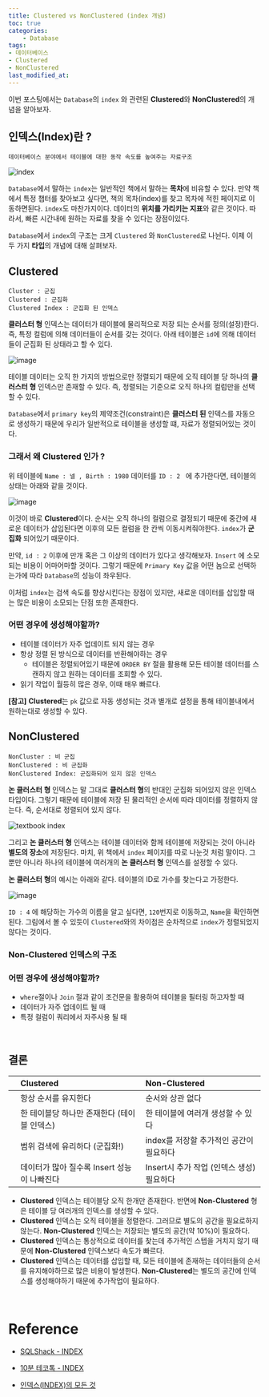 ```yaml
---
title: Clustered vs NonClustered (index 개념)
toc: true
categories:	
    - Database
tags:
- 데이터베이스
- Clustered 
- NonClustered 
last_modified_at: 
---
```


 

 이번 포스팅에서는 `Database`의 `index` 와 관련된 **Clustered**와 **NonClustered**의 개념을 알아보자.



##  인덱스(Index)란 ?

```
데이터베이스 분야에서 테이블에 대한 동작 속도를 높여주는 자료구조
```

![index](https://user-images.githubusercontent.com/49560745/107173438-200f7300-6a0b-11eb-88f7-4d7fc78a8c3c.png)

`Database`에서 말하는 `index`는 일반적인 책에서 말하는 **목차**에 비유할 수 있다. 만약 책에서 특정 챕터를 찾아보고 싶다면, 책의 목차(index)를 찾고 목차에 적힌 페이지로 이동하면된다. `index`도 마찬가지이다. 데이터의 **위치를 가리키는 지표**와 같은 것이다. 따라서, 빠른 시간내에 원하는 자료를 찾을 수 있다는 장점이있다. 

`Database`에서 `index`의 구조는 크게 `Clustered` 와 `NonClustered`로 나뉜다. 이제 이 두 가지 **타입**의 개념에 대해 살펴보자.



## Clustered

```
Cluster : 군집
Clustered : 군집화
Clustered Index : 군집화 된 인덱스
```

**클러스터 형** 인덱스는 데이터가 테이블에 물리적으로 저장 되는 순서를 정의(설정)한다.  즉, 특정 컬럼에 의해 데이터들이 순서를 갖는 것이다. 아래 테이블은 `id`에 의해 데이터들이 군집화 된 상태라고 할 수 있다.

![image](https://user-images.githubusercontent.com/49560745/107177426-2c98c900-6a15-11eb-9c47-087fc3212da1.png)

테이블 데이터는 오직 한 가지의 방법으로만 정렬되기 때문에 오직 테이블 당 하나의 **클러스터 형** 인덱스만 존재할 수 있다. 즉, 정렬되는 기준으로 오직 하나의 컬럼만을 선택할 수 있다. 

`Database`에서 `primary key`의 제약조건(constraint)은 **클러스터 된** 인덱스를 자동으로 생성하기 때문에 우리가 일반적으로 테이블을 생성할 떄, 자료가 정렬되어있는 것이다.

### 그래서 왜 **Clustered** 인가 ?

위 테이블에 `Name : 넬 , Birth : 1980` 데이터를 `ID : 2 ` 에 추가한다면, 테이블의 상태는 아래와 같을 것이다. 

![image](https://user-images.githubusercontent.com/49560745/107177819-150e1000-6a16-11eb-8792-0ede78e71ecb.png)

이것이 바로 **Clustered**이다. 순서는 오직 하나의 컬럼으로 결정되기 때문에 중간에 새로운 데이터가 삽입된다면 이후의 모든 컬럼을 한 칸씩 이동시켜줘야한다. `index`가 **군집화** 되어있기 때문이다. 

만약, `id : 2` 이후에 만개 혹은 그 이상의 데이터가 있다고 생각해보자. `Insert` 에 소모되는 비용이 어마어마할 것이다. 그렇기 때문에 `Primary Key` 값을 어떤 놈으로 선택하는가에 따라 `Database`의 성능이 좌우된다.  

이처럼 `index`는 검색 속도를 향상시킨다는 장점이 있지만, 새로운 데이터를 삽입할 때는 많은 비용이 소모되는 단점 또한 존재한다.

### 어떤 경우에 생성해야할까?

- 테이블 데이터가 자주 업데이트 되지 않는 경우
- 항상 정렬 된 방식으로 데이터를 반환해야하는 경우
  - 테이블은 정렬되어있기 때문에 `ORDER BY` 절을 활용해 모든 테이블 데이터를 스캔하지 않고 원하는 데이터를 조회할 수 있다.
- 읽기 작업이 월등히 많은 경우, 이때 매우 빠르다.



**[참고]** **Clustered**는 `pk` 값으로 자동 생성되는 것과 별개로 설정을 통해 테이블내에서 원하는대로 생성할 수 있다.



## NonClustered

```
NonCluster : 비 군집
NonClustered : 비 군집화
NonClustered Index: 군집화되어 있지 않은 인덱스
```

**논 클러스터 형** 인덱스는 말 그대로 **클러스터 형**의 반대인 군집화 되어있지 않은 인덱스 타입이다. 그렇기 때문에 테이블에 저장 된 물리적인 순서에 따라 데이터를 정렬하지 않는다. 즉, 순서대로 정렬되어 있지 않다.

![textbook index](https://user-images.githubusercontent.com/49560745/107176299-4f75ae00-6a12-11eb-9a86-ee82b1a3df9c.png)

그리고 **논 클러스터 형** 인덱스는 테이블 데이터와 함께 테이블에 저장되는 것이 아니라 **별도의 장소**에 저장된다. 마치, 위 책에서 `index` 페이지를 따로 나눈것 처럼 말이다. 그뿐만 아니라 하나의 테이블에 여러개의 **논 클러스터 형** 인덱스를 설정할 수 있다.

**논 클러스터 형**의 예시는 아래와 같다. 테이블의 ID로 가수를 찾는다고 가정한다.

![image](https://user-images.githubusercontent.com/49560745/107178655-f446ba00-6a17-11eb-8f5d-06217ad3d901.png)

`ID : 4` 에 해당하는 가수의 이름을 알고 싶다면, `120`번지로 이동하고, `Name`을 확인하면 된다. 그림에서 볼 수 있듯이 `Clustered`와의 차이점은 순차적으로 `index`가 정렬되었지 않다는 것이다.

### Non-Clustered 인덱스의 구조



### 어떤 경우에 생성해야할까?

- `where`절이나 `Join` 절과 같이 조건문을 활용하여 테이블을 필터링 하고자할 때
- 데이터가 자주 업데이트 될 때
- 특정 컬럼이 쿼리에서 자주사용 될 때

<br/>

## 결론

|      | Clustered                                   | Non-Clustered                             |
| :--: | :------------------------------------------ | :---------------------------------------- |
|      | 항상 순서를 유지한다                        | 순서와 상관 없다                          |
|      | 한 테이블당 하나만 존재한다 (테이블 인덱스) | 한 테이블에 여러개 생성할 수 있다         |
|      | 범위 검색에 유리하다 (군집화!)              | index를 저장할 추가적인 공간이 필요하다   |
|      | 데이터가 많아 질수록 Insert 성능이 나빠진다 | Insert시 추가 작업 (인덱스 생성) 필요하다 |

- **Clustered** 인덱스는 테이블당 오직 한개만 존재한다. 반면에 **Non-Clustered** 형은 테이블 당 여러개의 인덱스를 생성할 수 있다.
- **Clustered** 인덱스는 오직 테이블을 정렬한다. 그러므로 별도의 공간을 필요로하지 않는다. **Non-Clustered** 인덱스는  저장되는 별도의 공간(약 10%)이 필요하다.
- **Clustered** 인덱스는 통상적으로 데이터를 찾는데 추가적인 스텝을 거치지 않기 때문에 **Non-Clustered** 인덱스보다 속도가 빠르다. 
- **Clustered** 인덱스는 데이터를 삽입할 때,  모든 테이블에 존재하는 데이터들의 순서를 유지해야하므로 많은 비용이 발생한다. **Non-Clustered**는 별도의 공간에 인덱스를 생성해야하기 때문에 추가작업이 필요하다.

<br/>

# Reference

-  [SQLShack - INDEX](https://www.sqlshack.com/what-is-the-difference-between-clustered-and-non-clustered-indexes-in-sql-server/)
-  [10분 테코톡 - INDEX](https://www.youtube.com/watch?v=NkZ6r6z2pBg)

- [인덱스(INDEX)의 모든 것](http://blog.naver.com/PostView.nhn?blogId=webwizard83&logNo=60171496664)
